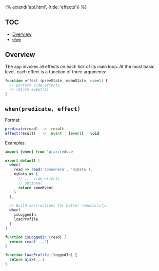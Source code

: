 {% extend('api.html', {title: 'effects'}) %}

## TOC

* [Overview]({{url(path)}}/#overview)
* [`when`]({{url(path)}}/#-when-predicate-effect-)

## Overview

The app invokes all effects on each tick of its main loop. At the most basic
level, each effect is a function of three arguments:

```javascript
function effect (prevState, meanState, event) {
  // perform side effects
  // return event(s)
}
```

## `when(predicate, effect)`

Format:

```javascript
predicate(read)  ->  result
effect(result)   ->  event | [event] | void
```

Examples:

```javascript
import {when} from 'prax/reduce'

export default [
  when(
    read => read('somewhere', 'myData'),
    myData => {
      // ... side effects
      // optional
      return someEvent
    }
  ),

  // Build abstractions for better readability.
  when(
    isLoggedIn,
    loadProfile
  )
]

function isLoggedIn (read) {
  return read('...')
}

function loadProfile (loggedIn) {
  return ajax(...)
}
```
